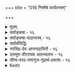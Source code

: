 +++
title = "016 निश्शेषं कार्यतत्त्वम्"

+++
<details><summary>मूलम्</summary>

निश्शेषं कार्यतत्त्वं जनयति स परो हेतुतत्त्वैश्शरीरी तत्तत्कार्यान्तरात्मा भवति च तदसौ विश्रुतो विश्वरूपः ।  
तेजोऽबन्नाभिधेये बहुभवनमभिध्यानलिङ्गं च दृष्टं तस्मादीशाननिघ्नाः प्रकृतिविकृतयस्स्वस्वकार्यप्रसूतौ ॥ १६ ॥
</details>

<details><summary>सर्वाङ्कषा - १६</summary>

> ननु उत्तरोत्तर-तत्त्वं प्रति पूर्वपूर्वतत्त्वस्यैवोपादानत्वस्याभिधाने,  
जगतः ब्रह्मोपादानत्वरूपः सिद्धान्तः गत एव ।  
मूलतत्त्वस्यैव ब्रह्मोपादनत्वेऽपि तत्सिद्धान्तः संगच्छेतेति चेत्,  
तर्हि 'यतो वा इमानि भूतानि जायन्ते' इति श्रुतौ,  
'इमानि ' इति निर्देशात्,  
“भूतानि' इति बहुवचननिर्देशाच्च,  
जगति प्रत्यक्ष-सिद्धानां सर्वभूतानाम् अपि साक्षात् ब्रह्मोपादानकत्व-श्रवणानुरोधेन सर्वेषाम् अपि वस्तूनां ब्रह्मोपादानकत्वस्यैवाङ्गीकारात् अपसिद्धान्तापत्तिः ।  
> 
> अस्तु तर्हि साक्षादेव ब्रह्मणः सकाशात् सर्वेषामप्युत्पतिरिति यदि,  
तर्हि क्रमश एव सृष्टिर् इत्युक्तिविरोध 

इत्य् उभयतः पाशा रज्जुः इत्य् अत्र+++(5)+++  

> 'तदभिध्यानाद् एव तु तल्-लिङ्गात् सः' (ब्र.सू.2-3-14) 

इति सूत्रोक्तं समाधानमाह - निःशेषम् इत्य्-आदि ।  
तद्-अभिध्यान-रूपात् परमात्म-लिङ्गात्  
सः **परः** = परमात्मा **हेतुतत्त्वः** = उत्तरोत्तरतत्त्वोपादानभूतैः पूर्व-पूर्व-तत्त्वैः **शरीरी** = शरीर-विशिष्टस् सन्न् एव  
निश्शेषं **कार्यतत्त्वम्** = उत्तरोत्तर-कार्यरूपं सर्वं तत्त्वं **जनयति** = उत्पादयति ।  
**तत्तत्कार्यान्तरात्मा** = तत्तत्कार्यवर्गस्यापि अन्तर्यामी **च** = तत्तत्कार्यशरीरकोऽपि भवति । 

**तत्** = तस्मादेव कारणात्, पूर्वपूर्वतत्त्वशरीरकपरमात्मन एवोपादानत्वात्, उत्तरोत्तरतत्त्वशरीरकपरमात्मन एवोपादेयत्वाच्च **असौ** = परमात्मा **विश्वरूपः** = जगद्रूपी **विश्रुतः** = श्रुतिस्मृत्यादिषु प्रसिद्धः । 

अत एव **तेजोऽबन्नाभिधेये** = तेजोऽब्-अन्न-शब्द-वाच्ये तत्त्वे, बहु-भवनम्, अभिध्यानलिङ्गं च **दृष्टम्** = प्रत्यक्षश्रुतिसिद्धं दृश्यते । छान्दोग्ये सद्विद्यायाम् ' तदैक्षत बहुस्याम्' इति तच्छब्दवाच्यस्य 



[[36]]


ब्रह्मणः ‘ऐक्षत' इति **अभिध्यानम्** = सङ्कल्पः, 'बहु स्याम्' इत्यात्मन एव जगद्रूपेण बहुधाभवनं च यथा दृश्यते, तथैव ' तत्तेज ऐक्षत बहु स्याम्' इति तेजसोऽपि संकल्पः, बहुधाभवनम्, 'ता आप ऐक्षन्त बह्वयः स्याम' इति अपामपि सङ्कल्पः बहुधाभवनं च दृश्यते । 'अप्' शब्दस्य नित्यबहुवचनत्वात् ' ऐक्षन्त' 'बह्वयः' इति बहुवचनम् ॥ 

यद्यपि तेजसः, अपामेव च सङ्कल्पः, बहुधाभवनं च श्रूयते; न तु अन्नशब्दवाच्यपृथिव्या इति 'तेजोऽबन्न' इति अन्नपदग्रहणं न युज्यत इव; तथापि, अन्नशब्दवाच्यायाः पृथिव्याः तत्त्वान्तरानुपादानत्वेन तत्र संकल्पप्रसक्त्यभावात् श्रुतौ पृथिव्याः संकल्पाश्रवणेऽपि, जगति पृथिव्या बहुधाभवनदर्शनात्, परमात्मनश्च सर्वान्तर्यामित्वात्, पृथिव्या अपि सङ्कल्पः अर्थात्सिद्ध्यतीत्यभिप्रायेण 'अन्न' शब्दोऽप्याचार्यैः कोडीकृतः । न हि परमात्मा चतुर्विंशतितत्त्वमात्रशरीरी, तावन्मात्रकारणं वा किन्तु जगच्छरीरी, जगत्कारणं च । तस्मात् स्थूलेऽपि जगति मृत्पिण्डघटादिरूपोपादानोपादेयेष्वपि तत्तच्छरीरकस्यैव परमात्मनः उपादानत्वम्, उपादेयत्वं चेत्येतत्सूचनायैव श्रुतावश्रुतसंकल्पस्याप्यन्नस्य संग्रहः कृतः । एवञ्च व्यष्टौ, समष्टौ च परमात्मैवोपादनमिति सिद्ध्यति । दृश्यन्ते च श्रुतयः 'पृथिव्या ओषधयः' इत्याद्याः । तथा च जडानां तेजः प्रभृतीनां संकल्पासंभवात्, तेजःप्रभृतिशब्दाः तत्तच्छरीरकपरमात्मवाचकाः । **तस्मात्** = स्वयं बहुधा भवनस्य, संकल्परूपचेतनलिङ्गस्य च दर्शनात्, **प्रकृतिविकृतयः** = प्रकृतिरूपा वा विकृतिरूपा वा सर्वे पदार्थाः **स्वस्वकार्यप्रसूतौ** = तत्तत्कार्योत्पादने **ईशाननिघ्नाः** = परमात्मशरीररूपत्वात् परमात्माधीना एव । एवं सांख्यसंमतसृष्टिक्रमात् सिद्धान्तसंमतसृष्टिक्रमस्य वैलक्षण्यं निरूपितम् । अतः परब्रह्मण एव सर्वत्र स्थूले सूक्ष्मे वा जगति उपादानत्वात् परब्रह्मणः जगदुपादानत्वे, क्रमसृष्टौ वा न कोऽपि विरोधः ॥ १६ ॥
</details>

<details><summary>सर्वाङ्कषा-पाठान्तरम् - १६</summary>

ननु उत्तरोत्तरतत्त्वं प्रति पूर्वपूर्वतत्त्वस्यैवोपादानत्वस्याभिधाने, जगतः ब्रह्मोपादानत्वरूपः सिद्धान्तः गत एव । मूलतत्त्वस्यैव ब्रह्मोपादनत्वेऽपि तत्सिद्धान्तः संगच्छेतेति चेत्‌, तर्हि 'यतो॒ वा इ॒मानि॒ भूता॑नि॒ जाय॑न्ते'(तै.आर. ३.५.१५.१) इति श्रुतौ, 'इमानि' इति निर्देशात्‌, 'भूतानि' इति बहुवचननिर्देशाच्च, जगति प्रत्यक्षसिद्धानां सर्वभूतानामपि साक्षात्‌ ब्रह्मोपादानकत्वश्रवणानुरोधेन सर्वेषामपि वस्तूनां ब्रह्मोपादानकत्वस्यैवाङ्गीकारात्‌ अपसिद्धान्तापत्तिः । अस्तु तर्हि साक्षादेव ब्रह्मणः सकाशात्‌ सर्वेषामप्युत्पतिरिति यदि, तर्हि क्रमश एव सृष्टिरित्युक्तिविरोध इत्युभयतः पाशा रज्जुः इत्यत्र 'तदभिध्यानादेव तु तल्लिङ्गात्सः' (ब्र.सू. २.३.१४) इति सूत्रोक्तं समाधानमाह - निःशेषमित्यादि । तदभिध्यानरूपात्‌ परमात्मलिङ्गात्‌ सः परः = परमात्मा हेतुतत्त्वैः = उत्तरोत्तरतत्त्वोपादानभूतैः पूर्वपर्वतत्त्वैः शरीरी = शरीरविशिष्टस्सन्नेव निश्शेषं कार्यतत्त्वम्‌ = उत्तरोत्तरकार्यरूपं सर्वं तत्त्वं जनयति = उत्पादयति । तत्तत्कार्यान्तरात्मा = तत्तत्कार्यवर्गस्यापि अन्तर्यामी च = तत्तत्कार्यशरीरकोऽपि भवति । तत्‌ = तस्मादेव कारणात्‌, पूर्वपूर्वतत्त्वशरीरकपरमात्मन एवोपादानत्वात्‌, उत्तरोत्तरतत्त्वशरीरकपरमात्मन एवोपादेयत्वाच्च असौ = परमात्मा विश्वरूपः = जगद्रूपी विश्रुतः = श्रुतिस्मृत्यादिषु प्रसिद्धः । अत एव तेजोऽबन्नाभिधेये = तेजोऽबन्नशब्दवाच्ये तत्त्वे, बहुभवनम्‌, अभिध्यानलिङ्गं च दृष्टम्‌ = प्रत्यक्षश्रुतिसिद्धं दृष्यते । छान्दोग्ये सद्विद्यायाम्‌ 'तदैक्षत बहुस्याम्‌' इति तच्छब्दवाच्यस्य ब्रह्मणः 'ऐक्षत' इति अभिध्यानम्‌ = सङ्कल्पः, 'बहु स्याम्‌' इत्यात्मन एव जगद्रूपेण बहुधाभवनं च यथा दृश्यते, तथैव 'तत्तेज ऐक्षत बहु स्याम्‌' इति तेजसोऽपि संकल्पः, बहुधाभवनम्‌, 'ता आप ऐक्षन्त बह्वयः स्याम' इति अपामपि सङ्कल्पः बहुधाभवनं च दृश्यते । 'अप्'शब्दस्य नित्यबहुवचनत्वात्‌ 'ऐक्षन्त' 'बह्वयः' इति बहुवचनम्‌ ॥   
यद्यपि तेजसः, अपामेव च सङ्कल्पः, बहुधाभवनं च श्रूयते; न तु अन्नशब्दवाच्यपृथिव्या इति 'तेजोऽबन्न' इति अन्नपदग्रहणं न युज्यत हव; तथापि, अन्नशब्दवाच्यायाः पृथिव्याः तत्त्वान्तरानुपादानत्वेन तत्र संकल्पप्रसक्त्यभावात्‌ श्रुतौ पृथिव्याः संकल्पाश्रवणेऽपि, जगति पृथिव्या बहुधाभवनदर्शनात्‌, परमात्मनश्च सर्वान्तर्यामित्वात्‌, पृथिव्या अपि सङ्कल्पः अर्थात्सिद्ध्यतीत्यभिप्रायेण 'अन्न'शब्दोऽप्याचार्यैः क्रोडीकृतः । न हि परमात्मा चतुर्विंशतितत्त्वमात्रशरीरी, तावन्मात्रकारणं वा किन्तु जगच्छरीरी, जगत्कारणं च । तस्मात्‌ स्थूलेऽपि जगति मूत्पिण्डिघटादिरूपोपादानोपादेयेष्वपि तत्तच्छरीरकस्यैव परमात्मनः उपादानत्वम्‌, उपादेयत्वं चेत्येतत्सूचनायैव श्रुतावश्रुतसंकल्पस्याप्यन्नस्य संग्रहः कृतः । एवञ्च व्यष्टौ, समष्टौ च परमात्मैवोपादनमिति सिद्ध्यति । दृश्यन्ते च श्रुतयः 'पृथिव्या ओषधयः' इत्याद्याः । तथा च जडानां तेजः प्रभृतीनां संकल्पासंभवात्‌, तेजःप्रभृतिशब्दाः तत्तच्छरीरकपरमात्मवाचकाः । तस्मात्‌ = स्वयं बहुधा भवनस्य, संकल्परूपचेतनलिङ्गस्य च दर्शनात्‌, प्रकृतिविकृतयः = प्रकृतिरूपा वा विकृतिरूपा वा सर्वे पदार्थाः स्वस्वकार्यप्रसूतौ = तत्तत्कार्योत्पादने ईशाननिघ्नाः = परमात्मशरीररूपत्वात्‌ परमात्माधीना एव । एवं सांख्यसंमतसूष्टिक्रमात्‌ सिद्धान्तसंमतसृष्टिक्रमस्य वैलक्षण्यं निरूपितम्‌ । अतः परब्रह्मण एव सर्वत्र स्थूले सूक्ष्मे वा जगति उपादानत्वात्‌ परब्रह्मणः जगदुपादानत्वे, क्रमसृष्टौ वा न कोऽपि विरोधः ॥ १६ ॥
</details>

<details><summary>सर्वार्थसिद्धिः</summary>

प्रक्रान्तेषु प्रकृत्यादिकारणेषु ”पुरुषार्थ एव हेतुर्न केनचित्कार्यते करणम्” इति वदतस्सांख्यस्यानन्यथासिद्धैः श्रुत्यादिभिर्बाधमाह - निश्शेषमिति ॥ ”यत्किंचित्सृज्यते येन”, ”जगत्सर्वं शरीरं ते” इत्यादिभिरेतत्सिद्धम् । ”तत्सृष्ट्वा, तदेवानुप्राविशत्" इत्यादेश्चार्थमाह - तत्तदिति । अन्तर्यामिब्राह्मणसुबालोपनिषदादिप्रसिद्धिमपि संवादयति - तदसाविति । विश्रुतः प्रधानपुरुषविलक्षणत्वेन विश्वशरीरकतया प्रत्यक्षश्रुतिसिद्धः, क्वचिद्विश्वरूपशब्देनापि । ”तत्तेज ऐक्षत”, ”बहु स्यां”, ”ता आप ऐक्षन्त बह्व्यः स्याम” इति वाक्यविशेषाभिप्रेतं तद्व्यनक्ति - तेज इति । न ह्यचेतनमात्रस्यानुत्पन्नकरणकलेबरस्य कर्मिणो वा तदानीं बहुभवनसङ्कल्पाश्रयत्वं युक्तम्, गौणत्वं चात्रापि ”गौणश्चेन्नात्मशब्दात्” इति सूत्रन्यायेन निरस्तम् । प्रकृतं हि मुख्यमीक्षणम्; अत्रापि तत्संभवे नान्यथा गतिर्युक्तेति भावः । उक्तनिगमनव्याजेन - ”विकारजननीमज्ञामष्टरूपामजां ध्रुवाम् । ध्यायतेऽध्यासिता तेन तन्यते प्रेर्यते पुनः ॥ सूयते पुरुषार्थं च तेनैवाधिष्ठिता जगत् ॥”  
”मयाऽध्यक्षेण प्रकृतिस्सूयते सचराचरम् । ”यत्किंचिद्वर्तते लोके सर्वं तन्मद्विचेष्टितम् ॥ इत्यादिकमपि प्रख्यापयति - तस्मादिति ॥ १६ ॥ इति सर्वतत्त्वानामीश्वराधिष्ठानेन कार्यकरत्वम् ॥
</details>

<details><summary>नरसिंह-देवः आनन्ददायिनी - १६</summary>

उत्तरपद्येन तत्वानामीश्वरनिघ्नताकथनस्य का सङ्गतिः? विवादाभावेन व्यर्थं चेत्यत्राह - प्रक्रान्तेति । प्रसङ्ग एव सङ्गतिर्विवादश्चास्तीति भावः । सांख्यपद्यं पठति - पुरुषार्थ इति । करणं चक्षुरादिकं सर्वं तत्वजातं केनचिदधिष्ठात्रा न कार्यते । कथं तर्हि तेषां प्रवृत्तिः? पुरुषार्थ एव हेतुः - स्वर्गापवर्गलक्षणः पुरुषार्थ एवानागतावस्थालक्षणसिद्ध्ये प्रवर्तयतीत्यर्थः । चैतन्याभावेऽपि पुरुषार्थस्य प्रवर्तकत्वं संभवति -  
वत्सविवृद्धिनिमित्तं क्षीरस्य यथा प्रवृत्तिरज्ञस्य ।  
इत्यक्तेः एतत्सिद्धमिति - शरीरत्वं सिद्धमित्यर्थः ।  
यत्किञ्चित्सृज्यते येन भूतं स्थावरजङ्गमम् ।  
तस्य सृज्यस्य सम्भूता तत्सर्वं वै हरेस्तनुः ॥  
इति शरीरत्वोक्तिरिति भावः - अन्तर्यामीति । 'यस्य पृथिवी शरीरं यस्यापश्शरीरम्' इत्यादिनाऽन्तर्यामिब्राह्मणादिषु शरीरत्वोक्तेरित्यर्थः । क्वचिद्विश्वरूपेति - 'विश्वात्मन् विश्वरूपाय वै नमः' । 'सर्वात्मन्' 'विश्वरूप' इत्यादावित्यर्थः । एवं तेज ऐक्षत आप ऐक्षन्त इत्यादिश्रुत्या बाध इत्याह - तत्तेज ऐक्षतेत्यादि । तथा च चेतनाधिष्ठिता प्रकृतिः कारणमिति भावः । नन्वत्रेश्वराधिष्ठितत्वं न प्रतीयत इत्यत्राह - अभिप्रेतभिति । ननु प्रकृतेरचेतनायास्सङ्कल्पाश्रयत्वाभावेऽपि जीवस्य सम्भवाज्जीवस्स्रष्टाऽस्त्वित्यत्राह -अनुत्पन्नकरणकळेबरस्येति । नन्वैक्षतेतीक्षणं प्रवृत्तिमात्रं । तच्चाचेतनायाः प्रकृतेः सम्भवतीत्युक्तमित्यत्राह - गौणत्वं चेति प्रकृतमिति । 'सेयं देवतैक्षत' इत्यादिनेत्यर्थः । अष्टरूपां - अष्टौ प्रकृतय इत्युक्ताष्टरूपां । ध्रुवां -विनाशरहितां । तेन - ब्रह्मणा । अध्यासिता - अधिष्ठिता पुरुषार्थं जगच्च सूयते ॥ १६ ॥  
इति त्रिगुणपरीक्षायां प्रकृतिविकृतीनामीश्वराधिष्ठानेन कार्यकरत्वम् ।
</details>

<details><summary>उत्तमूरु-वीरराघवः अलभ्यलाभः - १६</summary>

एवं चतुर्विंशतौ प्रकृतिविकृतिविभागः कृतः । इदं प्रकृतित्वं विकृतित्वञ्च तद्विशिष्टब्रह्मणि, न तु विशेषणमात्रे इत्याह निश्शेषमिति । अत्र पूर्वार्धे प्रथमः पाद एकं वाक्यम्, द्वितीये वाक्यद्वयं वृत्तिस्वारस्यात् । यद्वा पर इत्यत्र वाक्यसमाप्तिः । उपरि वाक्यद्वयम् । अथवा उपर्येकमेव वाक्यम् - तस्मादसौ विश्वरूपो विश्रुतः हेतुतत्त्वैः शरीरी तत्तत्कार्यान्तरात्मा च भवतीति । विश्रुतः - विलक्षणतया श्रुतः; निमित्तत्वोपादानत्वोभयार्हतया श्रुतेः ॥ नात्र श्रुत्यन्तरैककण्ठ्यायैवं वर्णनम्, सृष्टिप्रकरणमेव स्पष्टमेव दर्शयतीत्याह तेज इति । पुरुषार्थ इति । ''वत्सविवृद्धिनिमित्तं क्षीरस्य यथा प्रवृत्तिरज्ञस्य । पुरुषविमोक्षनिमित्तं तथा प्रवृत्तिः प्रधानस्य'' इति वदद्भिः सांख्यैः, ''स्वांस्वां प्रतिपद्यन्ते परस्पराकूतहेतुकां वृत्तिम् । पुरुषार्थ एव हेतुः न केनचित् कार्यते करणम्'' इति चेतनकारणत्वनिपेधोऽपि कृतः । एतदर्थस्तु - करणानि इन्द्रियान्तःकरणरूपाणि स्वस्वकार्यं स्वयमेव कुर्वन्ति । न तावता सदा वृत्तिप्रसंगः; परस्पराकृतहेतुकत्वात् । यथा योद्धारः शाक्तीकधानुष्कादयः परस्परसंकेतबलेन शक्तिमेव धनुरेवाचादाय प्रवर्तन्ते, तद्वत् इन्द्रियकार्यमालोचनमनुसृत्य मनसो विकल्पे तमनुसृत्य बुद्धेरध्यवसाये प्रवृत्तिः । आकूतं नामात्र तत्तत्कार्याभिमुख्यमेव । एवं बुद्धिरपि मनः प्रवर्त्य इन्द्रियाणि व्यापारयतीति । बहुभवनमुपादानत्वोपयोगि; अभिध्यानं विलक्षणसंकल्पः निमित्तत्वोपादानत्वोभयोपयोगि । लिङ्गपदं सम्यक्सूत्रस्मारणाय । न केवलं चेतनान्तराशरीरभूतायां समष्टौ, चेतनान्तरशरीरभूतव्यष्टिविषयेऽपि परमात्मनः कारणत्वं कार्यत्वञ्चेति ज्ञापनाय चतुर्थः पादः । विकारजननीमिति द्वितीया प्रथमार्थे । पिबन्त्येनामिति दूरान्वयो वा । तेन परमात्मना अध्यासिता - अधिष्ठिता ध्यायते, अभिध्यानविषयीक्रियते । सूयते इति कर्तरि । उत्पादयतीत्यर्थः ॥ १६ ॥  
(इति सर्वविशिष्टेश्वर एव कारणत्वकार्यत्वे)
</details>

<details><summary>सौम्य-वरद-रामानुज-गूढार्थ-प्रकाशः - १६</summary>

'निश्शेषम्’ इति । प्रसङ्गसङ्गतिं दर्शयन् सर्वं कारणमीश्वरप्रेरितमेव कार्यं जनयतीति निर्णयस्य विप्रतिपत्तिपूर्वकत्वात् विप्रतिपत्तिं सूचयति प्रक्रान्तेप्विति । प्रकृतेष्वित्यर्थः । प्रकृत्यादिकारणेष्विति । स्वस्य[स्व?] कार्यार्थं प्रवृत्तेष्विति शेषः । पुरुषार्थ एवेति । जीवस्य भोगनिमित्तं कर्मैवेत्यर्थः । कार्यत इति । प्रेर्यत इत्यर्थः । प्रत्यक्षश्रुतिसिद्ध इति । सर्वैरधीयमानश्रूतिसिद्ध इत्यर्थः ॥ १६ ॥
</details>

<details><summary>Keith</summary>

सृष्टियल्लि मुन्दिन तत्त्वगळिगॆ हिन्दिन तत्त्वगळु कारणवागुवुदादरॆ सर्वजगत्तिगू परमात्मने कारणनॆम्ब सिद्दान्तवेनागुवुदु ? ऎम्ब संश यवन्नु परिहरिसुत्तारॆ - सः परः हेळुतः शरीरी सन् निशेषं कार्यतत्त्व जनयति आ परमात्मनु कारणगळाद पूर्वतत्त्वगळिगॆ अन्तर्यामियागिरुत्ता कार्यभूतवाद तत्त्वगळॆल्लवन्नु सृष्टिसुत्तानॆ. तत्तत्कार्यान्तरात्मा च भवति आया कार्यगळिगॆ अन्तर्यामिया गियू आगुत्तानॆ. तत् अस् विश्व रूपः विश्रुतः – आद्दरिन्दले इवनु जगद्रूपियॆन्दु प्रसिद्धनागिद्दानॆ. इदक्कॆ प्रमाणवन्नु हेळुत्तारॆ तेजोs बन्नाभिधेये बहुभवनं अभिध्यानलिङ्गं च दृष्ट “तेजः' 'आपः' 'पृथिवी' ई पदवाच्यवाद तत्त्वगळ रूपदल्लि परमात्मने अनेकाकारगळन्नु ताळुत्तानॆम्बुदू अदक्कॆ कारणवाद सङ्कल्प विशेषवू श्रुतियल्लि कण्डुबरुत्तदॆ. तस्मात् प्रकृतिविकृतयः स्वस्वकार्यप्र सूत् ईशाननिघा- आद्दरिन्द प्रकृतितत्त्व, विकृतितत्र्य ऎल्लवू परमात्मन अधीनवागिये तम्म तम्म कार्यगळन्नु माडुत्तवॆ. 

 \- 

सविशॆषादैत अथवा विशिष्टाद्वत पददल्लि ऎरडर्थ अडगिदॆ. सवि- शेषे अथवा विशिष्टे अदैत - चिदचिद्विशिष्टनाद परमात्मनु ऒब्बने ऎम्बुदु ऒन्दर्थ. सविशेषयोः अथवा विशिष्टयो अतं – पर मात्मने कारणरूपनागियू कार्यरूपनागियू आगिरुवनु ऎम्बुदु मत्तॊन्दर्थ. परमात्मनु सर्ववस्तुगळल्लू अन्तर्यामियागिरुवुद रिन्द सर्व वस्तुगळू अवन शरीरवागुत्तवॆ. इदरिन्द अवनु विश्वरूपि 

श्लोक 17] 

- 17- 



[पञ्चीकरण प्रक्रियावर्णनॆ 

द्वेधा भूतानि भित्ता 

पुनरपि च भिनत्यर्धमेकं चतुर्धा तैरेकै कस्य भागै परमनुकलयत्यर्धमर्ध० चतुर्भिः । इत्थं पञ्चीकृत्य जनयति स जगद्गतुरण्णादिकाया- हैदम्पर्य० त्रिवृत्त श्रुतिरधिकगिरामक्षमैका निरोय्तुं 

8 

21 

ऎन्दॆनिसि कॊळ्ळुत्तानॆ. आद्दरिन्द तेजस्सिनिन्द जल हुट्टुत्तदॆ ऎन्दरॆ तेजश्य. रीरकनाद परमात्मनु जलशरीरकनादनॆन्दर्थ. हीगॆ ऎल्लॆडॆयल्लू अवनु कारणनागिरुवुदरिन्दले 'तेज ऐक्षत'-तेजस्सु सङ्कल्पिसितु-इत्यादि निर्दॆ- शगळु कण्डुबरुत्तवॆ. आद्दरिन्द परमात्मने वास्तविकवागि सर्वकारणनु. 

हीगॆ तत्त्वगळ समष्टि सृष्टिय विचारवन्नु मुगिसि व्यष्टि सृष्टिगॆ तळहदियन्तिरुव 'पञ्चीकरण'वन्नु हेळुत्तारॆ-भूतानि द्वेधा भित्ता पुनरसि एकं अर्ध० चतुर्धा भिन-आकाशादि पञ्च भूतगळन्नु ऎरडागि विभजिसि मत्तॆयू अदर ऒन्दर्धवन्नु नाल्कु भागवागि विभजि सुत्तानॆ. एकैकस्य तैः चतुर्भिः भागै परं अर्धमर्धं अनु कलयति- हीगॆ विभागिसल्पट्ट प्रतियॊन्दु भूतद आ ऎण्टनॆय ऒन्दाद नाल्कु भागगळिन्द मत्तॊन्दु प्रतियॊन्दु भूतद अर्धभागवन्नु मिश्रणमाडुत्तानॆ. इत्थं पञ्चीकृतैः तैः सः जगद्देतुः अण्णादि कार्याणि जनयति- हीगॆ पञ्चीकरणमाडल्पट्ट आ पञ्चभूतगळिन्द आ परमात्मनु ब्रह्माण्ड मॊदलाद ऎल्ल कार्यगळन्नू सृष्टिसुत्तानॆ. 

छान्दोग्यपनिषत्तिनल्लि त्रिवृत्करणवन्नु हेळिरुवाग पञ्चीकरण हेगॆ सिन्धुवागुवुदु ? ऎम्ब आक्षेपक्कॆ समाधानवन्नु हेळुत्तारॆ - एक त्रिवृत्यश्रुतिः अधिकगिरां ऐदम्पर्यं निरोद्दुं अक्षमा - त्रिवृत्करणवन्नु हेळुव ऒन्दे ऒन्दु श्रुतियु वेद तत्त्ववन्नु बल्ल महर्षिगळ अनेक वाक्यगळ तात्पर्यवन्नु कॆडिसलु समर्थवागलारदु. 

त्रिवृत्करण श्रुति समष्टि सृष्टिगॆ सम्बन्धिसिद्दल्ल, सृष्टिसृष्टिय अनन्तर मानवशरीरदल्लागुव परिणामवन्नु अदु हेळुत्तदॆ. हीगॆ बेरॆ अर्थवन्नु कॊडबल्ल ऒन्दे ऒन्दु श्रुतिगोस्कर महर्षिगळ युक्ति युक्तवाद अनेक वाक्यगळ तात्पर्यवन्नु कैबिडुवुदु यक्तवल्ल ॥ १७ । 

</details>







